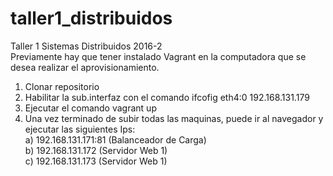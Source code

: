 # taller1_distribuidos
Taller 1 Sistemas Distribuidos 2016-2 <br>
Previamente hay que tener instalado Vagrant en la computadora que se desea realizar el aprovisionamiento. <br>
1. Clonar repositorio <br>
2. Habilitar la sub.interfaz con el comando ifcofig eth4:0 192.168.131.179 <br>
3. Ejecutar el comando vagrant up <br>
4. Una vez terminado de subir todas las maquinas, puede ir al navegador y ejecutar las siguientes Ips: <br>
  a) 192.168.131.171:81 (Balanceador de Carga) <br>
  b) 192.168.131.172 (Servidor Web 1) <br>
  c) 192.168.131.173 (Servidor Web 1) <br>
 
